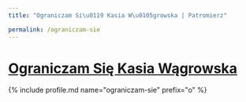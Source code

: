 ```yaml
---
title: "Ograniczam Si\u0119 Kasia W\u0105growska | Patromierz"

permalink: /ograniczam-sie
---
```


# [Ograniczam Się Kasia Wągrowska](https://patronite.pl/ograniczam-sie)

{% include profile.md name="ograniczam-sie" prefix="o" %}
